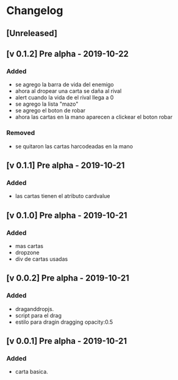 # Changelog

## [Unreleased]


## [v 0.1.2] Pre alpha - 2019-10-22
### Added
- se agrego la barra de vida del enemigo
- ahora al dropear una carta se daña al rival
- alert cuando la vida de el rival llega a 0
- se agrego la lista "mazo"
- se agrego el boton de robar
- ahora las cartas en la mano aparecen a clickear el boton robar

### Removed

- se quitaron las cartas harcodeadas en la mano

## [v 0.1.1] Pre alpha - 2019-10-21
### Added
- las cartas tienen el atributo cardvalue

## [v 0.1.0] Pre alpha - 2019-10-21
### Added
- mas cartas
- dropzone
- div de cartas usadas

## [v 0.0.2] Pre alpha - 2019-10-21
### Added
- draganddropjs.
- script para el drag
- estilo para dragin dragging  opacity:0.5

## [v 0.0.1] Pre alpha - 2019-10-21
### Added
- carta basica.
